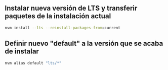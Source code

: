 ## Instalar nueva versión de LTS y transferir paquetes de la instalación actual

```bash
nvm install --lts --reinstall-packages-from=current
```

## Definir nuevo "default" a la versión que se acaba de instalar

```bash
nvm alias default "lts/*"
```
